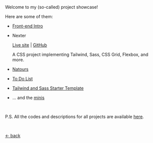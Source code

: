 Welcome to my (so-called) project showcase!

Here are some of them:

-   [Front-end Intro](https://mufidu.com/projects/frontend-intro)
-   Nexter

    [Live site](https://mufidu.github.io/nexter) | [GitHub](https://github.com/mufidu/nexter)

    A CSS project implementing Tailwind, Sass, CSS Grid, Flexbox, and more.

-   [Natours](https://mufidu.com/projects/natours)
-   [To Do List](https://mufidu.com/projects/todolist)
-   [Tailwind and Sass Starter Template](https://mufidu.com/projects/tailwind-sass-starter/)
-   ... and the [minis](https://mufidu.com/projects/minis)

<br>

P.S. All the codes and descriptions for all projects are available [here](https://github.com/mufidu/mufidu.com/tree/main/projects).

<br>

[&larr; back](https://mufidu.com)
